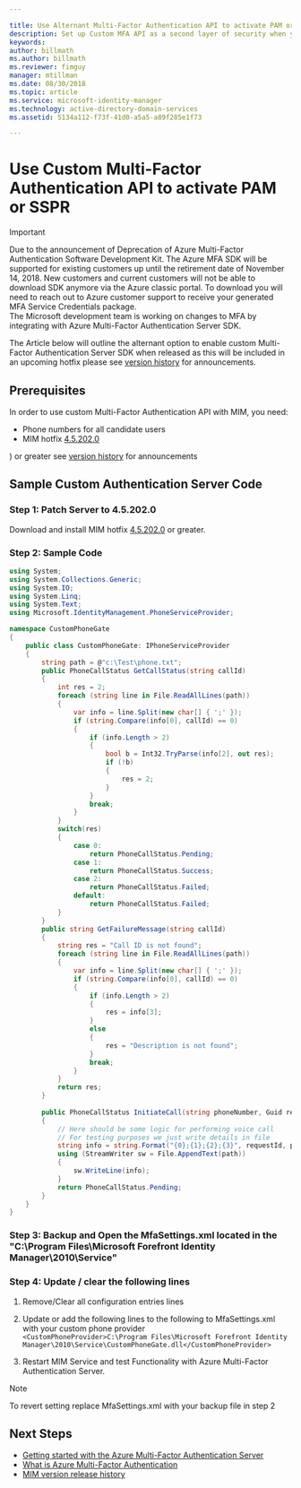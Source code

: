 ```yaml
---

title: Use Alternant Multi-Factor Authentication API to activate PAM or SSPR Scenarios | Microsoft Docs
description: Set up Custom MFA API as a second layer of security when your users activate roles in Privileged Access Management and Self Service Password Reset.
keywords:
author: billmath
ms.author: billmath
ms.reviewer: fimguy
manager: mtillman
ms.date: 08/30/2018
ms.topic: article
ms.service: microsoft-identity-manager
ms.technology: active-directory-domain-services
ms.assetid: 5134a112-f73f-41d0-a5a5-a89f285e1f73

---
```


# Use Custom Multi-Factor Authentication API to activate PAM or SSPR
> [!IMPORTANT]
> Due to the announcement of Deprecation of Azure Multi-Factor Authentication Software Development Kit. The Azure MFA SDK will be supported for existing customers up until the retirement date of November 14, 2018. New customers and current customers will not be able to download SDK anymore via the Azure classic portal. To download you will need to reach out to Azure customer support to receive your generated MFA Service Credentials package. <br> The Microsoft development team is working on changes to MFA by integrating with Azure Multi-Factor Authentication Server SDK.

The Article below will outline the alternant option to enable custom Multi-Factor Authentication Server SDK when released as this will be included in an upcoming hotfix please see [version history](/reference/version-history.md) for announcements. 

## Prerequisites

In order to use custom Multi-Factor Authentication API with MIM, you need:

- Phone numbers for all candidate users
- MIM hotfix [4.5.202.0](https://www.microsoft.com/download/details.aspx?id=57278) 
 
) or greater see [version history](/reference/version-history.md) for announcements

## Sample Custom Authentication Server Code

### Step 1: Patch Server to 4.5.202.0
Download and install MIM hotfix [4.5.202.0](https://www.microsoft.com/download/details.aspx?id=57278) or greater.

### Step 2: Sample Code
```csharp
using System;
using System.Collections.Generic;
using System.IO;
using System.Linq;
using System.Text;
using Microsoft.IdentityManagement.PhoneServiceProvider;

namespace CustomPhoneGate
{
    public class CustomPhoneGate: IPhoneServiceProvider
    {
        string path = @"c:\Test\phone.txt";
        public PhoneCallStatus GetCallStatus(string callId)
        {
            int res = 2;
            foreach (string line in File.ReadAllLines(path))
            {
                var info = line.Split(new char[] { ';' });
                if (string.Compare(info[0], callId) == 0)
                {
                    if (info.Length > 2)
                    {
                        bool b = Int32.TryParse(info[2], out res);
                        if (!b)
                        {
                            res = 2;
                        }
                    }
                    break;
                }
            }
            switch(res)
            {
                case 0:
                    return PhoneCallStatus.Pending;
                case 1:
                    return PhoneCallStatus.Success;
                case 2:
                    return PhoneCallStatus.Failed;
                default:
                    return PhoneCallStatus.Failed;
            }       
        }
        public string GetFailureMessage(string callId)
        {
            string res = "Call ID is not found";
            foreach (string line in File.ReadAllLines(path))
            {
                var info = line.Split(new char[] { ';' });
                if (string.Compare(info[0], callId) == 0)
                {
                    if (info.Length > 2)
                    {
                        res = info[3];
                    }
                    else
                    {
                        res = "Description is not found";
                    }
                    break;
                }
            }
            return res;            
        }
        
        public PhoneCallStatus InitiateCall(string phoneNumber, Guid requestId, Dictionary<string,object> deliveryAttributes)
        {
            // Here should be some logic for performing voice call
            // For testing purposes we just write details in file             
            string info = string.Format("{0};{1};{2};{3}", requestId, phoneNumber, 0, string.Empty);
            using (StreamWriter sw = File.AppendText(path))
            {
                sw.WriteLine(info);                
            }
            return PhoneCallStatus.Pending;    
        }
    }
}
```
### Step 3: Backup and Open the MfaSettings.xml located in the "C:\Program Files\Microsoft Forefront Identity Manager\2010\Service"

### Step 4: Update / clear the following lines
1. Remove/Clear all configuration entries lines <br>

1. Update or add the following lines to the following to MfaSettings.xml with your custom phone provider <br>
`<CustomPhoneProvider>C:\Program Files\Microsoft Forefront Identity Manager\2010\Service\CustomPhoneGate.dll</CustomPhoneProvider>`
3. Restart MIM Service and test Functionality with Azure Multi-Factor Authentication Server.
> [!NOTE] 
> To revert setting replace MfaSettings.xml with your backup file in step 2


## Next Steps

-    [Getting started with the Azure Multi-Factor Authentication Server](https://docs.microsoft.com/en-us/azure/active-directory/authentication/howto-mfaserver-deploy)
- [What is Azure Multi-Factor Authentication](https://docs.microsoft.com/azure/multi-factor-authentication/multi-factor-authentication)
- [MIM version release history](./reference/version-history.md)